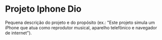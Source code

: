 # Projeto Iphone Dio
Pequena descrição do projeto e do propósito (ex.: "Este projeto simula um iPhone que atua como reprodutor musical, aparelho telefônico e navegador de internet").
